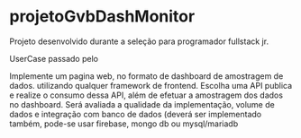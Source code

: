 # projetoGvbDashMonitor

Projeto  desenvolvido durante a seleção  para programador fullstack jr.

UserCase passado pelo 


Implemente um pagina web, no formato de dashboard de amostragem de dados. utilizando qualquer framework de frontend. Escolha uma API publica e realize o consumo dessa API, além de efetuar a amostragem dos dados no dashboard. Será avaliada a qualidade da implementação, volume de dados e integração com banco de dados (deverá ser implementado também, pode-se usar firebase, mongo db ou mysql/mariadb

